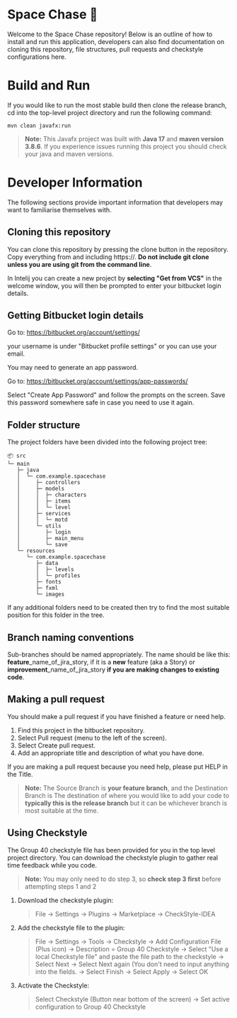 # Space Chase 🚀

Welcome to the Space Chase repository! Below is an outline of how to install and run this application, developers can also find documentation on cloning this repository, file structures, pull requests and checkstyle configurations here.


# Build and Run

If you would like to run the most stable build then clone the release branch, cd into the top-level project directory and run the following command:

    mvn clean javafx:run

> **Note:** This Javafx project was built with **Java 17** and **maven version 3.8.6**. If you experience issues running this project you should check your java and maven versions.


# Developer Information

The following sections provide important information that developers may want to familiarise themselves with.

## Cloning this repository
You can clone this repository by pressing the clone button in the repository. Copy everything from and including https://. **Do not include git clone unless you are using git from the command line**.

In Intelij you can create a new project by **selecting "Get from VCS"** in the welcome window, you will then be prompted to enter your bitbucket login details.

## Getting Bitbucket login details
Go to: https://bitbucket.org/account/settings/

your username is under "Bitbucket profile settings" or you can use your email.

You may need to generate an app password.

Go to: https://bitbucket.org/account/settings/app-passwords/

Select "Create App Password" and follow the prompts on the screen. Save this password somewhere safe in case you need to use it again.

## Folder structure

The project folders have been divided into the following project tree:
```
📦 src
└─ main
   ├─ java
   │  └─ com.example.spacechase
   │     ├─ controllers
   │     ├─ models
   │     │  ├─ characters
   │     │  ├─ items
   │     │  └─ level
   │     ├─ services
   │     │  └─ motd
   │     └─ utils
   │        ├─ login
   │        ├─ main_menu
   │        └─ save
   └─ resources
      └─ com.example.spacechase
         ├─ data
         │  ├─ levels
         │  └─ profiles
         ├─ fonts
         ├─ fxml
         └─ images
```

If any additional folders need to be created then try to find the most suitable position for this folder in the tree.

## Branch naming conventions

Sub-branches should be named appropriately. The name should be like this: **feature**_name_of_jira_story, if it is a **new** feature (aka a Story) or **improvement**_name_of_jira_story **if you are making changes to existing code**.

## Making a pull request

You should make a pull request if you have finished a feature or need help.

1. Find this project in the bitbucket repository.
2. Select Pull request (menu to the left of the screen).
3. Select Create pull request.
4. Add an appropriate title and description of what you have done.

If you are making a pull request because you need help, please put HELP in the Title.

> **Note:** The Source Branch is **your feature branch**, and the Destination Branch is The destination of where you would like to add your code to **typically this is the release branch** but it can be whichever branch is most suitable at the time.

## Using Checkstyle

The Group 40 checkstyle file has been provided for you in the top level project directory. You can download the checkstyle plugin to gather real time feedback while you code.

> **Note:** You may only need to do step 3, so **check step 3 first** before attempting steps 1 and 2

1. Download the checkstyle plugin:
   > File -> Settings -> Plugins -> Marketplace -> CheckStyle-IDEA
2. Add the checkstyle file to the plugin:
   > File -> Settings -> Tools -> Checkstyle -> Add Configuration File (Plus icon) -> Description = Group 40 Checkstyle -> Select "Use a local Checkstyle file" and paste the file path to the checkstyle -> Select Next -> Select Next again (You don't need to input anything into the fields. -> Select Finish -> Select Apply -> Select OK
3. Activate the Checkstyle:
   > Select Checkstyle (Button near bottom of the screen) -> Set active configuration to Group 40 Checkstyle